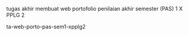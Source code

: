 tugas akhir membuat web portofolio penilaian akhir semester (PAS) 1 X PPLG 2

ta-web-porto-pas-sem1-xpplg2
